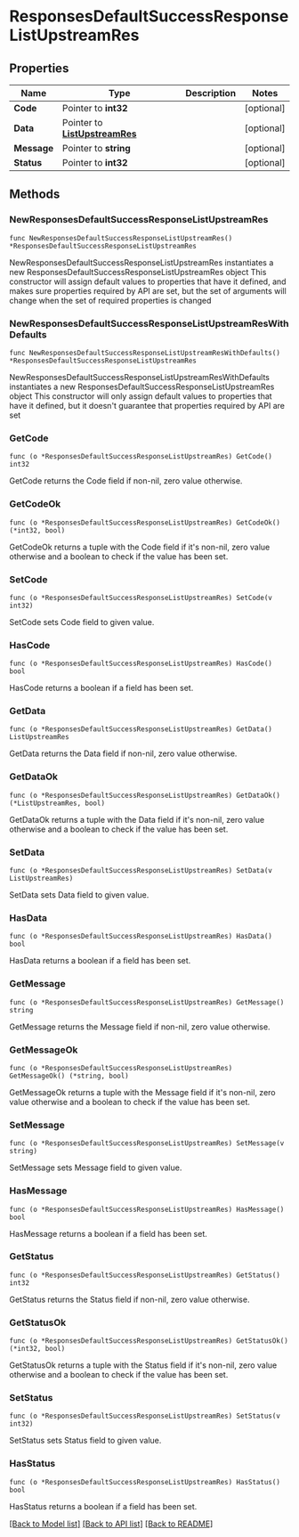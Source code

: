 # ResponsesDefaultSuccessResponseListUpstreamRes

## Properties

Name | Type | Description | Notes
------------ | ------------- | ------------- | -------------
**Code** | Pointer to **int32** |  | [optional] 
**Data** | Pointer to [**ListUpstreamRes**](ListUpstreamRes.md) |  | [optional] 
**Message** | Pointer to **string** |  | [optional] 
**Status** | Pointer to **int32** |  | [optional] 

## Methods

### NewResponsesDefaultSuccessResponseListUpstreamRes

`func NewResponsesDefaultSuccessResponseListUpstreamRes() *ResponsesDefaultSuccessResponseListUpstreamRes`

NewResponsesDefaultSuccessResponseListUpstreamRes instantiates a new ResponsesDefaultSuccessResponseListUpstreamRes object
This constructor will assign default values to properties that have it defined,
and makes sure properties required by API are set, but the set of arguments
will change when the set of required properties is changed

### NewResponsesDefaultSuccessResponseListUpstreamResWithDefaults

`func NewResponsesDefaultSuccessResponseListUpstreamResWithDefaults() *ResponsesDefaultSuccessResponseListUpstreamRes`

NewResponsesDefaultSuccessResponseListUpstreamResWithDefaults instantiates a new ResponsesDefaultSuccessResponseListUpstreamRes object
This constructor will only assign default values to properties that have it defined,
but it doesn't guarantee that properties required by API are set

### GetCode

`func (o *ResponsesDefaultSuccessResponseListUpstreamRes) GetCode() int32`

GetCode returns the Code field if non-nil, zero value otherwise.

### GetCodeOk

`func (o *ResponsesDefaultSuccessResponseListUpstreamRes) GetCodeOk() (*int32, bool)`

GetCodeOk returns a tuple with the Code field if it's non-nil, zero value otherwise
and a boolean to check if the value has been set.

### SetCode

`func (o *ResponsesDefaultSuccessResponseListUpstreamRes) SetCode(v int32)`

SetCode sets Code field to given value.

### HasCode

`func (o *ResponsesDefaultSuccessResponseListUpstreamRes) HasCode() bool`

HasCode returns a boolean if a field has been set.

### GetData

`func (o *ResponsesDefaultSuccessResponseListUpstreamRes) GetData() ListUpstreamRes`

GetData returns the Data field if non-nil, zero value otherwise.

### GetDataOk

`func (o *ResponsesDefaultSuccessResponseListUpstreamRes) GetDataOk() (*ListUpstreamRes, bool)`

GetDataOk returns a tuple with the Data field if it's non-nil, zero value otherwise
and a boolean to check if the value has been set.

### SetData

`func (o *ResponsesDefaultSuccessResponseListUpstreamRes) SetData(v ListUpstreamRes)`

SetData sets Data field to given value.

### HasData

`func (o *ResponsesDefaultSuccessResponseListUpstreamRes) HasData() bool`

HasData returns a boolean if a field has been set.

### GetMessage

`func (o *ResponsesDefaultSuccessResponseListUpstreamRes) GetMessage() string`

GetMessage returns the Message field if non-nil, zero value otherwise.

### GetMessageOk

`func (o *ResponsesDefaultSuccessResponseListUpstreamRes) GetMessageOk() (*string, bool)`

GetMessageOk returns a tuple with the Message field if it's non-nil, zero value otherwise
and a boolean to check if the value has been set.

### SetMessage

`func (o *ResponsesDefaultSuccessResponseListUpstreamRes) SetMessage(v string)`

SetMessage sets Message field to given value.

### HasMessage

`func (o *ResponsesDefaultSuccessResponseListUpstreamRes) HasMessage() bool`

HasMessage returns a boolean if a field has been set.

### GetStatus

`func (o *ResponsesDefaultSuccessResponseListUpstreamRes) GetStatus() int32`

GetStatus returns the Status field if non-nil, zero value otherwise.

### GetStatusOk

`func (o *ResponsesDefaultSuccessResponseListUpstreamRes) GetStatusOk() (*int32, bool)`

GetStatusOk returns a tuple with the Status field if it's non-nil, zero value otherwise
and a boolean to check if the value has been set.

### SetStatus

`func (o *ResponsesDefaultSuccessResponseListUpstreamRes) SetStatus(v int32)`

SetStatus sets Status field to given value.

### HasStatus

`func (o *ResponsesDefaultSuccessResponseListUpstreamRes) HasStatus() bool`

HasStatus returns a boolean if a field has been set.


[[Back to Model list]](../README.md#documentation-for-models) [[Back to API list]](../README.md#documentation-for-api-endpoints) [[Back to README]](../README.md)


